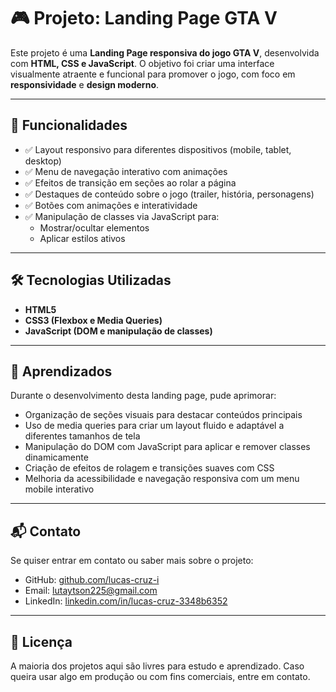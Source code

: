 # 🎮 Projeto: Landing Page GTA V

Este projeto é uma **Landing Page responsiva do jogo GTA V**, desenvolvida com **HTML, CSS e JavaScript**. O objetivo foi criar uma interface visualmente atraente e funcional para promover o jogo, com foco em **responsividade** e **design moderno**.

---

## 📁 Funcionalidades

- ✅ Layout responsivo para diferentes dispositivos (mobile, tablet, desktop)
- ✅ Menu de navegação interativo com animações
- ✅ Efeitos de transição em seções ao rolar a página
- ✅ Destaques de conteúdo sobre o jogo (trailer, história, personagens)
- ✅ Botões com animações e interatividade
- ✅ Manipulação de classes via JavaScript para:
  - Mostrar/ocultar elementos
  - Aplicar estilos ativos


---

## 🛠️ Tecnologias Utilizadas

- **HTML5**
- **CSS3 (Flexbox e Media Queries)**
- **JavaScript (DOM e manipulação de classes)**

---

## 🧠 Aprendizados

Durante o desenvolvimento desta landing page, pude aprimorar:

- Organização de seções visuais para destacar conteúdos principais
- Uso de media queries para criar um layout fluido e adaptável a diferentes tamanhos de tela
- Manipulação do DOM com JavaScript para aplicar e remover classes dinamicamente
- Criação de efeitos de rolagem e transições suaves com CSS
- Melhoria da acessibilidade e navegação responsiva com um menu mobile interativo

---

## 📬 Contato

Se quiser entrar em contato ou saber mais sobre o projeto:

- GitHub: [github.com/lucas-cruz-i](https://github.com/lucas-cruz-i)
- Email: lutaytson225@gmail.com
- LinkedIn: [linkedin.com/in/lucas-cruz-3348b6352](https://www.linkedin.com/in/lucas-cruz-3348b6352/?originalSubdomain=br)

---

## 📄 Licença

A maioria dos projetos aqui são livres para estudo e aprendizado. Caso queira usar algo em produção ou com fins comerciais, entre em contato.
